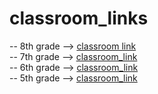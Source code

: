 # classroom_links
-- 8th grade -->
[classroom link](https://classroom.github.com/a/6Ljo7PAC)<br>
-- 7th grade -->
[classroom_link](https://classroom.github.com/a/8ylDHfhf)<br>
-- 6th grade -->
[classroom_link](https://classroom.github.com/a/Nrj_c6sC)<br>
-- 5th grade -->
[classroom_link](https://classroom.github.com/a/RyO8zQZI)<br>
